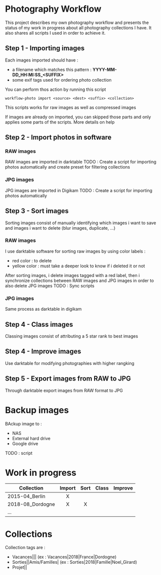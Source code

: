 # Photography Workflow
This project describes my own photography workflow and presents the status of my work in progress about all photography collections I have.
It also shares all scripts I used in order to achieve it.

## Step 1 - Importing images
Each images imported should have : 
- a filename which matches this pattern : **YYYY-MM-DD\_HH:MI:SS\_\<SUFFIX\>**
- some exif tags used for ordering photo collection

You can perform thos action by running this script
```
workflow-photo import <source> <dest> <suffix> <collection>
```

This scripts works for raw images as well as compressed images 

If images are already on imported, you can skipped those parts and only applies some parts of the scripts.
More details on help

## Step 2 - Import photos in software

### RAW images
RAW images are imported in darktable
TODO : Create a script for importing photos automatically and create preset for filtering collections

### JPG images
JPG images are imported in Digikam
TODO : Create a script for importing photos automatically

## Step 3 - Sort images

Sorting images consist of manually identifying which images i want to save and images i want to delete (blur images, duplicate, ...)

### RAW images
I use darktable software for sorting raw images by using color labels : 
- red color : to delete
- yellow color : must take a deeper look to know if i deleted it or not

After sorting images, i delete images tagged with a red label, then i synchronize collections between RAW images and JPG images in order to also delete JPG images
TODO : Sync scripts

### JPG images

Same process as darktable in digikam

## Step 4 - Class images

Classing images consist of attributing a 5 star rank to best images

## Step 4 - Improve images

Use darktable for modifying photographies with higher rangking

## Step 5 - Export images from RAW to JPG

Through darktable export images from RAW format to JPG

# Backup images

BAckup image to :
- NAS
- External hard drive
- Google drive

TODO : script

# Work in progress

| Collection | Import  | Sort | Class | Improve |
|------------|:-------:|:----:|:-----:|:-------:|
|2015-04_Berlin|X||||
|2018-08_Dordogne|X|X|||
|...|||||

# Collections

Collection tags are : 
- Vacances|<YEAR>|<COUNTRY>|<CITY> (ex : Vacances|2018|France|Dordogne)
- Sorties|<YEAR>|Amis/Familles|<EVENT> (ex : Sorties|2018|Famille|Noel_Girard)
- Projet|<YEAR>|<TOPIC>